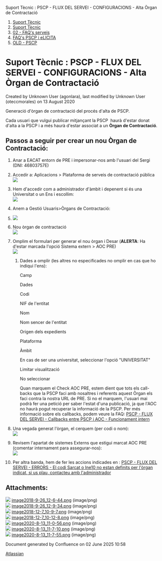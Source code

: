 Suport Tècnic : PSCP - FLUX DEL SERVEI - CONFIGURACIONS - Alta Òrgan de Contractació  

1.  [Suport Tècnic](index.html)
2.  [Suport Tècnic](13893782.html)
3.  [02 - FAQ's serveis](26313393.html)
4.  [FAQ's PSCP i eLICITA](28705587.html)
5.  [OLD - PSCP](OLD---PSCP_93356826.html)

Suport Tècnic : PSCP - FLUX DEL SERVEI - CONFIGURACIONS - Alta Òrgan de Contractació
====================================================================================

Created by Unknown User (agonlara), last modified by Unknown User (oteccmorales) on 13 August 2020

Generació d'òrgan de contractació del procés d'alta de PSCP. 

Cada usuari que vulgui publicar mitjançant la PSCP  haurà d'estar donat d'alta a la PSCP i a més haurà d'estar associat a un **Òrgan de Contractació**.

Passos a seguir per crear un nou Òrgan de Contractació: 
--------------------------------------------------------

1.  Anar a EACAT entorn de PRE i impersonar-nos amb l'usuari del Sergi (DNI: 46803757E)
2.  Accedir a: Aplicacions > Plataforma de serveis de contractació pública   
    ![](attachments/26313275/41518660.png)
3.  Hem d'accedir com a administrador d'àmbit i depenent si és una Universitat o un Ens i escollim:   
    ![](attachments/26313275/41518661.png)
4.  Anem a Gestió Usuaris>Òrgans de Contractació:  
      
    
5.  ![](attachments/26313275/41518662.png)
6.  Nou òrgan de contractació  
    ![](attachments/26313275/26316144.png)
7.  Omplim el formulari per generar el nou òrgan i Desar (**ALERTA**: Ha d'estar marcada l'opció Sistema extern > AOC PRE)  
    ![](attachments/26313275/26315890.png)  
    1.  Dades a omplir (les altres no especificades no omplir en cas que ho indiqui l'ens): 
        
        Camp
        
        Dades
        
        Codi
        
        NIF de l'entitat
        
        Nom
        
        Nom sencer de l'entitat
        
        Origen dels expedients
        
        Plataforma
        
        Àmbit
        
        En cas de ser una universitat, seleccionar l'opció "UNIVERSITAT"
        
        Limitar visualització
        
        No seleccionar
        
        Quan marquem el Check AOC PRE, estem dient que tots els call-backs que la PSCP faci amb nosaltres i referents aquest Òrgan els faci contra la nostra URL de PRE. Si no el marquem, l'usuari mai podrà fer una petició per saber l'estat d'una publicació, ja que l'AOC no haurà pogut recuperar la informació de la PSCP. Per més informació sobre els callbacks, podem veure la FAQ: [PSCP - FLUX DEL SERVEI - Callbacks entre PSCP i AOC - Funcionament intern](PSCP---FLUX-DEL-SERVEI---Callbacks-entre-PSCP-i-AOC---Funcionament-intern_26318871.html)
        
          
        

1.  Una vegada generat l'òrgan, el cerquem (per codi o nom):  
    ![](attachments/26313275/26315887.png)
2.  Revisem l'apartat de sistemes Externs que estigui marcat AOC PRE (comentar internament para assegurar-nos):  
    ![](attachments/26313275/26315890.png)
3.  Per altra banda, hem de fer les accions indicades en : [PSCP - FLUX DEL SERVEI - ERRORS - El codi Sarcat o Ine10 no estan definits per l'òrgan indicat, si us plau, contacteu amb l'administrador](30869776.html)

  

  

Attachments:
------------

![](images/icons/bullet_blue.gif) [image2018-9-26\_12-6-44.png](attachments/26313275/26316144.png) (image/png)  
![](images/icons/bullet_blue.gif) [image2018-9-26\_12-9-34.png](attachments/26313275/26316121.png) (image/png)  
![](images/icons/bullet_blue.gif) [image2018-12-7\_10-9-7.png](attachments/26313275/26315887.png) (image/png)  
![](images/icons/bullet_blue.gif) [image2018-12-7\_10-12-8.png](attachments/26313275/26315890.png) (image/png)  
![](images/icons/bullet_blue.gif) [image2020-8-13\_11-0-56.png](attachments/26313275/41518660.png) (image/png)  
![](images/icons/bullet_blue.gif) [image2020-8-13\_11-7-10.png](attachments/26313275/41518661.png) (image/png)  
![](images/icons/bullet_blue.gif) [image2020-8-13\_11-7-55.png](attachments/26313275/41518662.png) (image/png)  

Document generated by Confluence on 02 June 2025 10:58

[Atlassian](http://www.atlassian.com/)